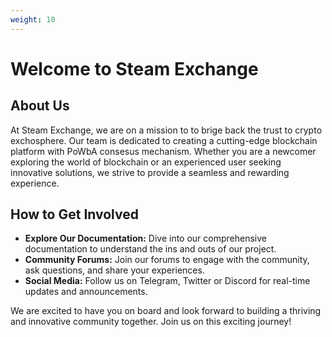 ```yaml
---
weight: 10
---
```


# Welcome to Steam Exchange

## About Us

At Steam Exchange, we are on a mission to to brige back the trust to crypto exchosphere. Our team is dedicated to creating a cutting-edge blockchain platform with PoWbA consesus mechanism. Whether you are a newcomer exploring the world of blockchain or an experienced user seeking innovative solutions, we strive to provide a seamless and rewarding experience.


## How to Get Involved

- **Explore Our Documentation:** Dive into our comprehensive documentation to understand the ins and outs of our project.
- **Community Forums:** Join our forums to engage with the community, ask questions, and share your experiences.
- **Social Media:** Follow us on Telegram, Twitter or Discord for real-time updates and announcements.

We are excited to have you on board and look forward to building a thriving and innovative community together. Join us on this exciting journey!
